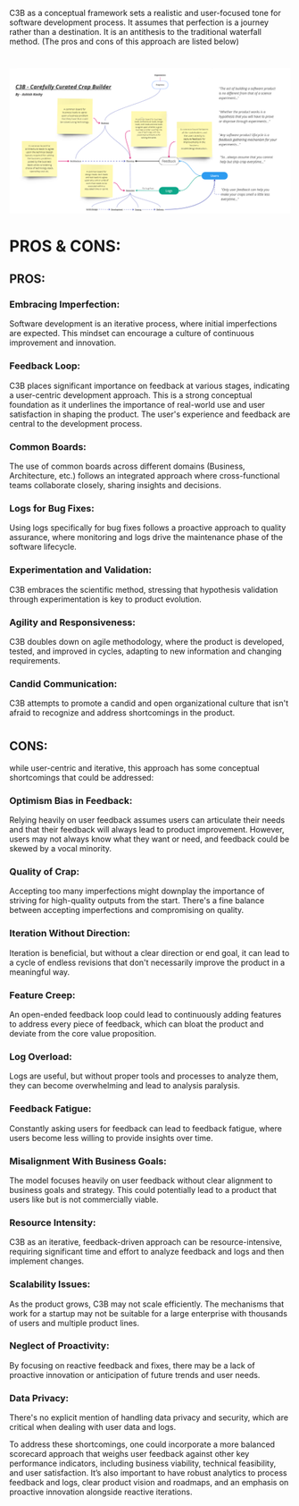 C3B as a conceptual framework sets a realistic and user-focused tone for software development process.
It assumes that perfection is a journey rather than a destination. It is an antithesis to the traditional 
waterfall method. 
(The pros and cons of this approach are listed below) 
#
![concept-design](Concept.PNG)
#

# PROS & CONS:
## PROS:

### Embracing Imperfection: 
Software development is an iterative process, where initial imperfections are expected. 
This mindset can encourage a culture of continuous improvement and innovation.

### Feedback Loop: 
C3B places significant importance on feedback at various stages, indicating a user-centric development approach. 
This is a strong conceptual foundation as it underlines the importance of real-world use and user satisfaction 
in shaping the product. The user's experience and feedback are central to the development process.

### Common Boards: 
The use of common boards across different domains (Business, Architecture, etc.) follows an integrated 
approach where cross-functional teams collaborate closely, sharing insights and decisions.

### Logs for Bug Fixes: 
Using logs specifically for bug fixes follows a proactive approach to quality assurance, 
where monitoring and logs drive the maintenance phase of the software lifecycle.

### Experimentation and Validation: 
C3B embraces the scientific method, stressing that hypothesis validation through experimentation 
is key to product evolution.

### Agility and Responsiveness: 
C3B doubles down on agile methodology, where the product is developed, tested, and improved 
in cycles, adapting to new information and changing requirements.

### Candid Communication: 
C3B attempts to promote a candid and open organizational culture that isn't afraid to recognize 
and address shortcomings in the product.

#
## CONS:
while user-centric and iterative, this approach has some conceptual shortcomings that could be addressed:

### Optimism Bias in Feedback: 
Relying heavily on user feedback assumes users can articulate their needs and that their feedback will always 
lead to product improvement. However, users may not always know what they want or need, and feedback could be 
skewed by a vocal minority.

### Quality of Crap: 
Accepting too many imperfections might downplay the importance of striving for high-quality outputs from the start. 
There's a fine balance between accepting imperfections and compromising on quality.

### Iteration Without Direction: 
Iteration is beneficial, but without a clear direction or end goal, it can lead to a cycle of endless revisions 
that don't necessarily improve the product in a meaningful way.

### Feature Creep: 
An open-ended feedback loop could lead to continuously adding features to address every piece of feedback, 
which can bloat the product and deviate from the core value proposition.

### Log Overload: 
Logs are useful, but without proper tools and processes to analyze them, they can become overwhelming and 
lead to analysis paralysis.

### Feedback Fatigue: 
Constantly asking users for feedback can lead to feedback fatigue, where users become less willing to 
provide insights over time.

### Misalignment With Business Goals: 
The model focuses heavily on user feedback without clear alignment to business goals and strategy. 
This could potentially lead to a product that users like but is not commercially viable.

### Resource Intensity: 
C3B as an iterative, feedback-driven approach can be resource-intensive, requiring significant time and 
effort to analyze feedback and logs and then implement changes.

### Scalability Issues: 
As the product grows, C3B may not scale efficiently. The mechanisms that work for a startup may 
not be suitable for a large enterprise with thousands of users and multiple product lines.

### Neglect of Proactivity: 
By focusing on reactive feedback and fixes, there may be a lack of proactive innovation or anticipation 
of future trends and user needs.

### Data Privacy: 
There's no explicit mention of handling data privacy and security, which are critical when dealing 
with user data and logs.

To address these shortcomings, one could incorporate a more balanced scorecard approach that weighs user feedback 
against other key performance indicators, including business viability, technical feasibility, and user satisfaction. 
It’s also important to have robust analytics to process feedback and logs, clear product vision and roadmaps, 
and an emphasis on proactive innovation alongside reactive iterations.
